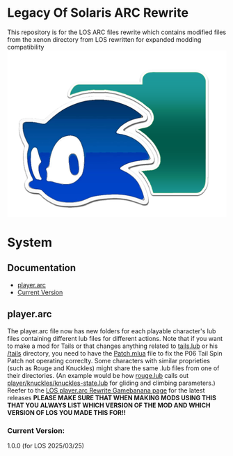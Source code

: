 # Legacy Of Solaris ARC Rewrite
This repository is for the LOS ARC files rewrite which contains modified files from the xenon directory from LOS rewritten for expanded modding compatibility
![](art/icon.png)
# System
## Documentation
- [player.arc](#playerarc)
- [Current Version](#current-version)
## player.arc
The player.arc file now has new folders for each playable character's lub files containing different lub files for different actions.
Note that if you want to make a mod for Tails or that changes anything related to [tails.lub](xenon/archives/player/xenon/player/tails.lub) or his [/tails](xenon/archives/player/xenon/player/tails) directory, you need to have the [Patch.mlua](Patch.mlua) file to fix the P06 Tail Spin Patch not operating correclty.
Some characters with similar proprieties (such as Rouge and Knuckles) might share the same .lub files from one of their directories. (An example would be how [rouge.lub](xenon/archives/player/xenon/player/rouge.lub) calls out [player/knuckles/knuckles-state.lub](xenon/archives/player/xenon/player/knuckles/knuckles-state.lub) for gliding and climbing parameters.)
Reefer to the [LOS player.arc Rewrite Gamebanana page](https://gamebanana.com/wips/92057) for the latest releases
**PLEASE MAKE SURE THAT WHEN MAKING MODS USING THIS THAT YOU ALWAYS LIST WHICH VERSION OF THE MOD AND WHICH VERSION OF LOS YOU MADE THIS FOR!!**
### Current Version:
1.0.0 (for LOS 2025/03/25)
